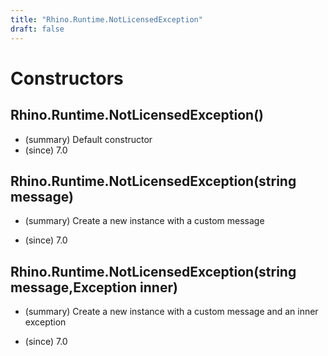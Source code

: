 ```yaml
---
title: "Rhino.Runtime.NotLicensedException"
draft: false
---
```


# Constructors
## Rhino.Runtime.NotLicensedException()
- (summary)  Default constructor 
- (since) 7.0
## Rhino.Runtime.NotLicensedException(string message)
- (summary) 
     Create a new instance with a custom message
     
- (since) 7.0
## Rhino.Runtime.NotLicensedException(string message,Exception inner)
- (summary) 
     Create a new instance with a custom message and an inner exception
     
- (since) 7.0
